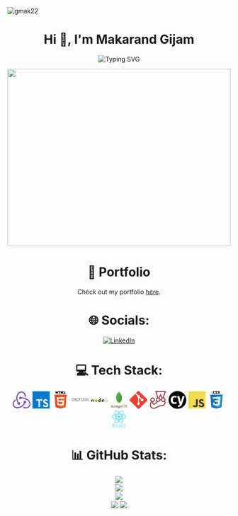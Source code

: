 <div align="center">
  <p align="left"> <img src="https://komarev.com/ghpvc/?username=gmak22&label=Profile%20views&color=0e75b6&style=flat" alt="gmak22" /> </p>
  <h1>Hi 👋, I'm Makarand Gijam</h1>

  <p> <img src="https://readme-typing-svg.demolab.com?font=Fira+Code&weight=600&size=32&pause=1000&color=2685AE&center=true&vCenter=true&random=false&width=455&lines=Full+Stack+Web+Developer" alt="Typing SVG" /> </p>

  <img src="https://github.com/abhisheknaiidu/abhisheknaiidu/raw/master/code.gif?raw=true" width="100%" height="400px"/>

  # 💼 Portfolio
  Check out my portfolio [here](https://gmak22.github.io).

  # 🌐 Socials:
  [![LinkedIn](https://img.shields.io/badge/LinkedIn-%230077B5.svg?logo=linkedin&logoColor=white)](https://www.linkedin.com/in/makgijam/) 

  # 💻 Tech Stack:
  <p align="center">
    <img
      src="https://raw.githubusercontent.com/teamedwardforever/Readme-Generator/71f25dd8b98329b168142a6b782a107b75eab178/svg/Skills/Frontend/redux-original.svg"
      alt="Redux"
      width="40"
      height="40"
    />
    <img
      src="https://raw.githubusercontent.com/teamedwardforever/Readme-Generator/71f25dd8b98329b168142a6b782a107b75eab178/svg/Skills/Languages/typescript-original.svg"
      alt="Typescript"
      width="40"
      height="40"
    />
    <img
      src="https://raw.githubusercontent.com/teamedwardforever/Readme-Generator/71f25dd8b98329b168142a6b782a107b75eab178/svg/Skills/Frontend/html5-original-wordmark.svg"
      alt="HTML"
      width="40"
      height="40"
    />
    <img
      src="https://raw.githubusercontent.com/teamedwardforever/Readme-Generator/71f25dd8b98329b168142a6b782a107b75eab178/svg/Skills/Backend/express-original-wordmark.svg"
      alt="Express"
      width="40"
      height="40"
    />
    <img
      src="https://raw.githubusercontent.com/teamedwardforever/Readme-Generator/71f25dd8b98329b168142a6b782a107b75eab178/svg/Skills/Backend/nodejs-original-wordmark.svg"
      alt="NodeJs"
      width="40"
      height="40"
    />
    <img
      src="https://raw.githubusercontent.com/teamedwardforever/Readme-Generator/71f25dd8b98329b168142a6b782a107b75eab178/svg/Skills/Database/mongodb-original-wordmark.svg"
      alt="Mongodb"
      width="40"
      height="40"
    />
    <img
      src="https://raw.githubusercontent.com/teamedwardforever/Readme-Generator/71f25dd8b98329b168142a6b782a107b75eab178/svg/Skills/Other/git-scm-icon.svg"
      alt="Git"
      width="40"
      height="40"
    />
    <img
      src="https://raw.githubusercontent.com/teamedwardforever/Readme-Generator/71f25dd8b98329b168142a6b782a107b75eab178/svg/Skills/Testing/jestjsio-icon.svg"
      alt="Jestjsio"
      width="40"
      height="40"
    />
    <img
      src="https://raw.githubusercontent.com/teamedwardforever/Readme-Generator/71f25dd8b98329b168142a6b782a107b75eab178/svg/Skills/Testing/cypress.svg"
      alt="Cypress"
      width="40"
      height="40"
    />
    <img
      src="https://raw.githubusercontent.com/teamedwardforever/Readme-Generator/71f25dd8b98329b168142a6b782a107b75eab178/svg/Skills/Languages/javascript-original.svg"
      alt="Javascript"
      width="40"
      height="40"
    />
    <img
      src="https://raw.githubusercontent.com/teamedwardforever/Readme-Generator/71f25dd8b98329b168142a6b782a107b75eab178/svg/Skills/Frontend/css3-original-wordmark.svg"
      alt="Css"
      width="40"
      height="40"
    />
    <img
      src="https://raw.githubusercontent.com/teamedwardforever/Readme-Generator/71f25dd8b98329b168142a6b782a107b75eab178/svg/Skills/Frontend/react-original-wordmark.svg"
      alt="React"
      width="40"
      height="40"
    />
  </p>

  # 📊 GitHub Stats:
  <img src="https://github-readme-stats.vercel.app/api?username=gmak22&theme=gruvbox&hide_border=false&include_all_commits=false&count_private=false" /><br/>
  <img src="https://github-readme-streak-stats.herokuapp.com/?user=gmak22&theme=gruvbox&hide_border=false" /><br/>
  <img src="https://github-readme-stats.vercel.app/api/top-langs/?username=gmak22&theme=gruvbox&hide_border=false&include_all_commits=false&count_private=false&layout=compact" /><br/>
  <img src="https://github-contributor-stats.vercel.app/api?username=gmak22&limit=5&theme=gruvbox&combine_all_yearly_contributions=true" />
  <img src="http://github-profile-summary-cards.vercel.app/api/cards/profile-details?username=gmak22&theme=gruvbox" />
</div>

